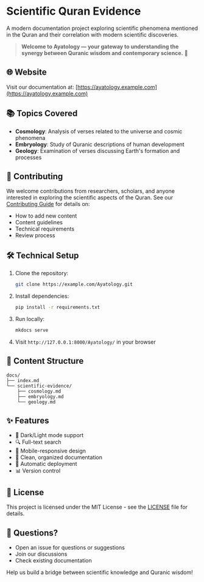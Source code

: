 # Scientific Quran Evidence


A modern documentation project exploring scientific phenomena mentioned in the Quran and their correlation with modern scientific discoveries.

> **Welcome to Ayatology &mdash; your gateway to understanding the synergy between Quranic wisdom and contemporary science.** 🚀


## 🌐 Website

Visit our documentation at: [https://ayatology.example.com](https://ayatology.example.com)

## 📚 Topics Covered

- **Cosmology**: Analysis of verses related to the universe and cosmic phenomena
- **Embryology**: Study of Quranic descriptions of human development
- **Geology**: Examination of verses discussing Earth's formation and processes

## 🤝 Contributing

We welcome contributions from researchers, scholars, and anyone interested in exploring the scientific aspects of the Quran. See our [Contributing Guide](CONTRIBUTING.md) for details on:

- How to add new content
- Content guidelines
- Technical requirements
- Review process

## 🛠 Technical Setup

1. Clone the repository:
   ```bash
   git clone https://example.com/Ayatology.git
   ```

2. Install dependencies:
   ```bash
   pip install -r requirements.txt
   ```

3. Run locally:
   ```bash
   mkdocs serve
   ```

4. Visit `http://127.0.0.1:8000/Ayatology/` in your browser

## 📝 Content Structure

```
docs/
├── index.md
└── scientific-evidence/
    ├── cosmology.md
    ├── embryology.md
    └── geology.md
```

## ✨ Features

- 🌙 Dark/Light mode support
- 🔍 Full-text search
- 📱 Mobile-responsive design
- 📖 Clean, organized documentation
- 🔄 Automatic deployment
- 📊 Version control

## 📄 License

This project is licensed under the MIT License - see the [LICENSE](LICENSE) file for details.

## 🤔 Questions?

- Open an issue for questions or suggestions
- Join our discussions
- Check existing documentation

Help us build a bridge between scientific knowledge and Quranic wisdom!
